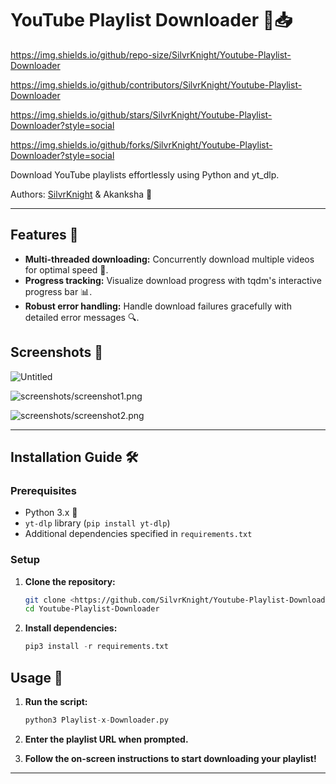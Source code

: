 # YouTube Playlist Downloader 🎥📥

https://img.shields.io/github/repo-size/SilvrKnight/Youtube-Playlist-Downloader

https://img.shields.io/github/contributors/SilvrKnight/Youtube-Playlist-Downloader

https://img.shields.io/github/stars/SilvrKnight/Youtube-Playlist-Downloader?style=social

https://img.shields.io/github/forks/SilvrKnight/Youtube-Playlist-Downloader?style=social

Download YouTube playlists effortlessly using Python and yt_dlp.

Authors: [SilvrKnight](https://github.com/SilvrKnight) & Akanksha 🚀

---

## Features 🌟

- **Multi-threaded downloading:** Concurrently download multiple videos for optimal speed 🚀.
- **Progress tracking:** Visualize download progress with tqdm's interactive progress bar 📊.
- **Robust error handling:** Handle download failures gracefully with detailed error messages 🔍.

## Screenshots 📸

![Untitled](https://prod-files-secure.s3.us-west-2.amazonaws.com/c96ebe98-4993-453b-bbc7-267d3de71f73/c9d31832-812f-4a7d-9844-b2eeac3f567f/Untitled.png)

![screenshots/screenshot1.png](screenshots/screenshot1.png)

![screenshots/screenshot2.png](screenshots/screenshot2.png)

---

## Installation Guide 🛠️

### Prerequisites

- Python 3.x 🐍
- `yt-dlp` library (`pip install yt-dlp`)
- Additional dependencies specified in `requirements.txt`

### Setup

1. **Clone the repository:**
    
    ```bash
    git clone <https://github.com/SilvrKnight/Youtube-Playlist-Downloader.git>
    cd Youtube-Playlist-Downloader
    
    ```
    
2. **Install dependencies:**
    
    ```python
    pip3 install -r requirements.txt
    
    ```
    

## Usage 🚀

1. **Run the script:**
    
    ```python
    python3 Playlist-x-Downloader.py
    
    ```
    
2. **Enter the playlist URL when prompted.**
3. **Follow the on-screen instructions to start downloading your playlist!**

---
